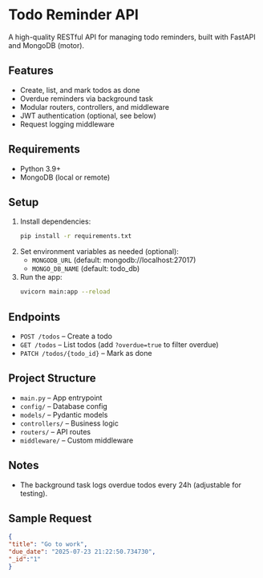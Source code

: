 # Todo Reminder API

A high-quality RESTful API for managing todo reminders, built with FastAPI and MongoDB (motor).

## Features
- Create, list, and mark todos as done
- Overdue reminders via background task
- Modular routers, controllers, and middleware
- JWT authentication (optional, see below)
- Request logging middleware

## Requirements
- Python 3.9+
- MongoDB (local or remote)

## Setup
1. Install dependencies:
   ```bash
   pip install -r requirements.txt
   ```
2. Set environment variables as needed (optional):
   - `MONGODB_URL` (default: mongodb://localhost:27017)
   - `MONGO_DB_NAME` (default: todo_db)
3. Run the app:
   ```bash
   uvicorn main:app --reload
   ```

## Endpoints
- `POST /todos` – Create a todo
- `GET /todos` – List todos (add `?overdue=true` to filter overdue)
- `PATCH /todos/{todo_id}` – Mark as done

## Project Structure
- `main.py` – App entrypoint
- `config/` – Database config
- `models/` – Pydantic models
- `controllers/` – Business logic
- `routers/` – API routes
- `middleware/` – Custom middleware

## Notes
- The background task logs overdue todos every 24h (adjustable for testing).

## Sample Request
```json
{
"title": "Go to work",
"due_date": "2025-07-23 21:22:50.734730",
"_id":"1"
}
```